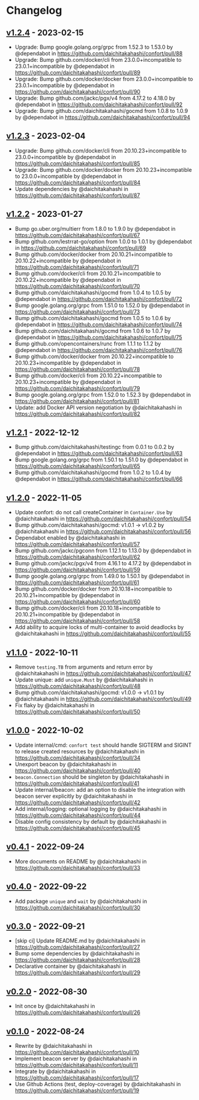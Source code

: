 # Changelog

## [v1.2.4](https://github.com/daichitakahashi/confort/compare/v1.2.3...v1.2.4) - 2023-02-15
- Upgrade: Bump google.golang.org/grpc from 1.52.3 to 1.53.0 by @dependabot in https://github.com/daichitakahashi/confort/pull/88
- Upgrade: Bump github.com/docker/cli from 23.0.0+incompatible to 23.0.1+incompatible by @dependabot in https://github.com/daichitakahashi/confort/pull/89
- Upgrade: Bump github.com/docker/docker from 23.0.0+incompatible to 23.0.1+incompatible by @dependabot in https://github.com/daichitakahashi/confort/pull/90
- Upgrade: Bump github.com/jackc/pgx/v4 from 4.17.2 to 4.18.0 by @dependabot in https://github.com/daichitakahashi/confort/pull/92
- Upgrade: Bump github.com/daichitakahashi/gocmd from 1.0.8 to 1.0.9 by @dependabot in https://github.com/daichitakahashi/confort/pull/94

## [v1.2.3](https://github.com/daichitakahashi/confort/compare/v1.2.2...v1.2.3) - 2023-02-04
- Upgrade: Bump github.com/docker/cli from 20.10.23+incompatible to 23.0.0+incompatible by @dependabot in https://github.com/daichitakahashi/confort/pull/85
- Upgrade: Bump github.com/docker/docker from 20.10.23+incompatible to 23.0.0+incompatible by @dependabot in https://github.com/daichitakahashi/confort/pull/84
- Update dependencies by @daichitakahashi in https://github.com/daichitakahashi/confort/pull/87

## [v1.2.2](https://github.com/daichitakahashi/confort/compare/v1.2.1...v1.2.2) - 2023-01-27
- Bump go.uber.org/multierr from 1.8.0 to 1.9.0 by @dependabot in https://github.com/daichitakahashi/confort/pull/67
- Bump github.com/lestrrat-go/option from 1.0.0 to 1.0.1 by @dependabot in https://github.com/daichitakahashi/confort/pull/69
- Bump github.com/docker/docker from 20.10.21+incompatible to 20.10.22+incompatible by @dependabot in https://github.com/daichitakahashi/confort/pull/71
- Bump github.com/docker/cli from 20.10.21+incompatible to 20.10.22+incompatible by @dependabot in https://github.com/daichitakahashi/confort/pull/70
- Bump github.com/daichitakahashi/gocmd from 1.0.4 to 1.0.5 by @dependabot in https://github.com/daichitakahashi/confort/pull/72
- Bump google.golang.org/grpc from 1.51.0 to 1.52.0 by @dependabot in https://github.com/daichitakahashi/confort/pull/73
- Bump github.com/daichitakahashi/gocmd from 1.0.5 to 1.0.6 by @dependabot in https://github.com/daichitakahashi/confort/pull/74
- Bump github.com/daichitakahashi/gocmd from 1.0.6 to 1.0.7 by @dependabot in https://github.com/daichitakahashi/confort/pull/75
- Bump github.com/opencontainers/runc from 1.1.1 to 1.1.2 by @dependabot in https://github.com/daichitakahashi/confort/pull/76
- Bump github.com/docker/docker from 20.10.22+incompatible to 20.10.23+incompatible by @dependabot in https://github.com/daichitakahashi/confort/pull/78
- Bump github.com/docker/cli from 20.10.22+incompatible to 20.10.23+incompatible by @dependabot in https://github.com/daichitakahashi/confort/pull/79
- Bump google.golang.org/grpc from 1.52.0 to 1.52.3 by @dependabot in https://github.com/daichitakahashi/confort/pull/81
- Update: add Docker API version negotiation by @daichitakahashi in https://github.com/daichitakahashi/confort/pull/82

## [v1.2.1](https://github.com/daichitakahashi/confort/compare/v1.2.0...v1.2.1) - 2022-12-12
- Bump github.com/daichitakahashi/testingc from 0.0.1 to 0.0.2 by @dependabot in https://github.com/daichitakahashi/confort/pull/63
- Bump google.golang.org/grpc from 1.50.1 to 1.51.0 by @dependabot in https://github.com/daichitakahashi/confort/pull/65
- Bump github.com/daichitakahashi/gocmd from 1.0.2 to 1.0.4 by @dependabot in https://github.com/daichitakahashi/confort/pull/66

## [v1.2.0](https://github.com/daichitakahashi/confort/compare/v1.1.0...v1.2.0) - 2022-11-05
- Update confort: do not call createContainer in `Container.Use` by @daichitakahashi in https://github.com/daichitakahashi/confort/pull/54
- Bump github.com/daichitakahashi/gocmd: v1.0.1 -> v1.0.2 by @daichitakahashi in https://github.com/daichitakahashi/confort/pull/56
- Dependabot enabled by @daichitakahashi in https://github.com/daichitakahashi/confort/pull/57
- Bump github.com/jackc/pgconn from 1.12.1 to 1.13.0 by @dependabot in https://github.com/daichitakahashi/confort/pull/62
- Bump github.com/jackc/pgx/v4 from 4.16.1 to 4.17.2 by @dependabot in https://github.com/daichitakahashi/confort/pull/59
- Bump google.golang.org/grpc from 1.49.0 to 1.50.1 by @dependabot in https://github.com/daichitakahashi/confort/pull/61
- Bump github.com/docker/docker from 20.10.18+incompatible to 20.10.21+incompatible by @dependabot in https://github.com/daichitakahashi/confort/pull/60
- Bump github.com/docker/cli from 20.10.18+incompatible to 20.10.21+incompatible by @dependabot in https://github.com/daichitakahashi/confort/pull/58
- Add ability to acquire locks of multi-container to avoid deadlocks by @daichitakahashi in https://github.com/daichitakahashi/confort/pull/55

## [v1.1.0](https://github.com/daichitakahashi/confort/compare/v1.0.0...v1.1.0) - 2022-10-11
- Remove `testing.TB` from arguments and return error by @daichitakahashi in https://github.com/daichitakahashi/confort/pull/47
- Update unique: add `unique.Must` by @daichitakahashi in https://github.com/daichitakahashi/confort/pull/48
- Bump github.com/daichitakahashi/gocmd: v1.0.0 -> v1.0.1 by @daichitakahashi in https://github.com/daichitakahashi/confort/pull/49
- Fix flaky by @daichitakahashi in https://github.com/daichitakahashi/confort/pull/50

## [v1.0.0](https://github.com/daichitakahashi/confort/compare/v0.4.1...v1.0.0) - 2022-10-02
- Update internal/cmd: `confort test` should handle SIGTERM and SIGINT to release created resources by @daichitakahashi in https://github.com/daichitakahashi/confort/pull/34
- Unexport beacon by @daichitakahashi in https://github.com/daichitakahashi/confort/pull/40
- `beacon.Connection` should be singleton by @daichitakahashi in https://github.com/daichitakahashi/confort/pull/41
- Update internal/beacon: add an option to disable the integration with beacon server explicitly by @daichitakahashi in https://github.com/daichitakahashi/confort/pull/42
- Add internal/logging: optional logging by @daichitakahashi in https://github.com/daichitakahashi/confort/pull/44
- Disable config consistency by default by @daichitakahashi in https://github.com/daichitakahashi/confort/pull/45

## [v0.4.1](https://github.com/daichitakahashi/confort/compare/v0.4.0...v0.4.1) - 2022-09-24
- More documents on README by @daichitakahashi in https://github.com/daichitakahashi/confort/pull/33

## [v0.4.0](https://github.com/daichitakahashi/confort/compare/v0.3.0...v0.4.0) - 2022-09-22
- Add package `unique` and `wait` by @daichitakahashi in https://github.com/daichitakahashi/confort/pull/30

## [v0.3.0](https://github.com/daichitakahashi/confort/compare/v0.2.0...v0.3.0) - 2022-09-21
- [skip ci] Update README.md by @daichitakahashi in https://github.com/daichitakahashi/confort/pull/27
- Bump some dependencies by @daichitakahashi in https://github.com/daichitakahashi/confort/pull/28
- Declarative container by @daichitakahashi in https://github.com/daichitakahashi/confort/pull/29

## [v0.2.0](https://github.com/daichitakahashi/confort/compare/v0.1.0...v0.2.0) - 2022-08-30
- Init once by @daichitakahashi in https://github.com/daichitakahashi/confort/pull/26

## [v0.1.0](https://github.com/daichitakahashi/confort/commits/v0.1.0) - 2022-08-24
- Rewrite by @daichitakahashi in https://github.com/daichitakahashi/confort/pull/10
- Implement beacon server by @daichitakahashi in https://github.com/daichitakahashi/confort/pull/11
- Integrate by @daichitakahashi in https://github.com/daichitakahashi/confort/pull/17
- Use Github Actions (test, deploy-coverage) by @daichitakahashi in https://github.com/daichitakahashi/confort/pull/19
